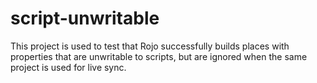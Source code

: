 # script-unwritable
This project is used to test that Rojo successfully builds places with properties that are unwritable to scripts, but are ignored when the same project is used for live sync.
